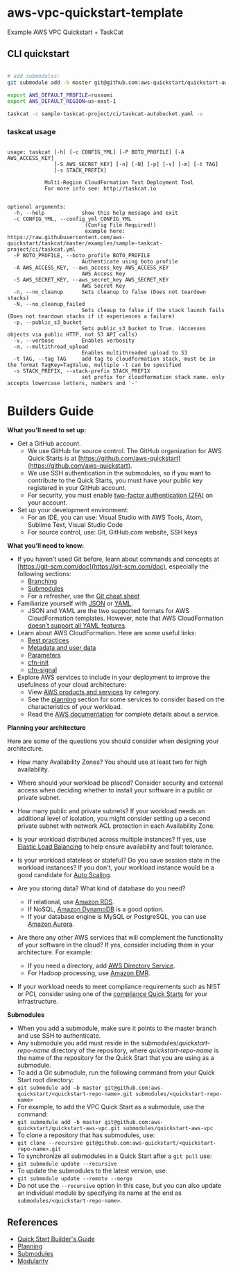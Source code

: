 # aws-vpc-quickstart-template
Example AWS VPC Quickstart + TaskCat

## CLI quickstart
```bash

# add submodules:
git submodule add -b master git@github.com:aws-quickstart/quickstart-aws-vpc.git submodules/quickstart-aws-vpc

export AWS_DEFAULT_PROFILE=russomi
export AWS_DEFAULT_REGION=us-east-1

taskcat -c sample-taskcat-project/ci/taskcat-autobucket.yaml -v

```

### taskcat usage

```

usage: taskcat [-h] [-c CONFIG_YML] [-P BOTO_PROFILE] [-A AWS_ACCESS_KEY]
               [-S AWS_SECRET_KEY] [-n] [-N] [-p] [-v] [-m] [-t TAG]
               [-s STACK_PREFIX]

            Multi-Region CloudFormation Test Deployment Tool
            For more info see: http://taskcat.io


optional arguments:
  -h, --help            show this help message and exit
  -c CONFIG_YML, --config_yml CONFIG_YML
                         (Config File Required!)
                         example here: https://raw.githubusercontent.com/aws-quickstart/taskcat/master/examples/sample-taskcat-project/ci/taskcat.yml
  -P BOTO_PROFILE, --boto_profile BOTO_PROFILE
                        Authenticate using boto profile
  -A AWS_ACCESS_KEY, --aws_access_key AWS_ACCESS_KEY
                        AWS Access Key
  -S AWS_SECRET_KEY, --aws_secret_key AWS_SECRET_KEY
                        AWS Secret Key
  -n, --no_cleanup      Sets cleanup to false (Does not teardown stacks)
  -N, --no_cleanup_failed
                        Sets cleaup to false if the stack launch fails (Does not teardown stacks if it experiences a failure)
  -p, --public_s3_bucket
                        Sets public_s3_bucket to True. (Accesses objects via public HTTP, not S3 API calls)
  -v, --verbose         Enables verbosity
  -m, --multithread_upload
                        Enables multithreaded upload to S3
  -t TAG, --tag TAG     add tag to cloudformation stack, must be in the format TagKey=TagValue, multiple -t can be specified
  -s STACK_PREFIX, --stack-prefix STACK_PREFIX
                        set prefix for cloudformation stack name. only accepts lowercase letters, numbers and '-'
```

# Builders Guide

**What you’ll need to set up:**

*   Get a GitHub account.
    *   We use GitHub for source control. The GitHub organization for AWS Quick Starts is at [https://github.com/aws-quickstart](https://github.com/aws-quickstart).
    *   We use SSH authentication in the submodules, so if you want to contribute to the Quick Starts, you must have your public key registered in your GitHub account.
    *   For security, you must enable [two-factor authentication (2FA)](https://help.github.com/articles/securing-your-account-with-two-factor-authentication-2fa/) on your account.
*   Set up your development environment:
    *   For an IDE, you can use: Visual Studio with AWS Tools, Atom, Sublime Text, Visual Studio Code
    *   For source control, use: Git, GitHub.com website, SSH keys

**What you’ll need to know:**

*   If you haven’t used Git before, learn about commands and concepts at [https://git-scm.com/doc](https://git-scm.com/doc), especially the following sections:
    *   [Branching](https://git-scm.com/book/en/v2/Git-Branching-Branches-in-a-Nutshell)
    *   [Submodules](https://git-scm.com/book/en/v2/Git-Tools-Submodules)
    *   For a refresher, use the [Git cheat sheet](https://services.github.com/on-demand/downloads/github-git-cheat-sheet/)
*   Familiarize yourself with [JSON](http://www.json.org/) or [YAML](http://www.yaml.org/).
    *   JSON and YAML are the two supported formats for AWS CloudFormation templates. However, note that AWS CloudFormation [doesn’t support all YAML features](https://docs.aws.amazon.com/AWSCloudFormation/latest/UserGuide/template-formats.html).
*   Learn about AWS CloudFormation. Here are some useful links:
    *   [Best practices](https://docs.aws.amazon.com/AWSCloudFormation/latest/UserGuide/best-practices.html)
    *   [Metadata and user data](https://docs.aws.amazon.com/AWSEC2/latest/UserGuide/ec2-instance-metadata.html)
    *   [Parameters](https://docs.aws.amazon.com/AWSCloudFormation/latest/UserGuide/parameters-section-structure.html)
    *   [cfn-init](https://docs.aws.amazon.com/AWSCloudFormation/latest/UserGuide/cfn-init.html)
    *   [cfn-signal](https://docs.aws.amazon.com/AWSCloudFormation/latest/UserGuide/cfn-signal.html)
*   Explore AWS services to include in your deployment to improve the usefulness of your cloud architecture:
    *   View [AWS products and services](https://aws.amazon.com/products/) by category.
    *   See the [planning](planning.html) section for some services to consider based on the characteristics of your workload.
    *   Read the [AWS documentation](https://aws.amazon.com/documentation/) for complete details about a service.

**Planning your architecture**

Here are some of the questions you should consider when designing your architecture.

* How many Availability Zones? You should use at least two for high availability.

* Where should your workload be placed? Consider security and external access when deciding whether to install your software in a public or private subnet.

* How many public and private subnets? If your workload needs an additional level of isolation, you might consider setting up a second private subnet with network ACL protection in each Availability Zone.

* Is your workload distributed across multiple instances? If yes, use [Elastic Load Balancing](https://aws.amazon.com/elasticloadbalancing/) to help ensure availability and fault tolerance.

* Is your workload stateless or stateful? Do you save session state in the workload instances? If you don't, your workload instance would be a good candidate for [Auto Scaling](https://aws.amazon.com/autoscaling/).

* Are you storing data? What kind of database do you need?

  *   If relational, use [Amazon RDS](https://aws.amazon.com/rds/).
  *   If NoSQL, [Amazon DynamoDB](https://aws.amazon.com/dynamodb/) is a good option.
  *   If your database engine is MySQL or PostgreSQL, you can use [Amazon Aurora](https://aws.amazon.com/aurora/).

* Are there any other AWS services that will complement the functionality of your software in the cloud? If yes, consider including them in your architecture. For example:

  *   If you need a directory, add [AWS Directory Service](https://aws.amazon.com/directoryservice/).
  *   For Hadoop processing, use [Amazon EMR](https://aws.amazon.com/emr/).

* If your workload needs to meet compliance requirements such as NIST or PCI, consider using one of the [compliance Quick Starts](https://aws.amazon.com/quickstart/#security) for your infrastructure.

**Submodules**

*   When you add a submodule, make sure it points to the master branch and use SSH to authenticate.
*   Any submodule you add must reside in the submodules/_quickstart-repo-name_ directory of the repository, where _quickstart-repo-name_ is the name of the repository for the Quick Start that you are using as a submodule.
*   To add a Git submodule, run the following command from your Quick Start root directory:
*   `git submodule add –b master git@github.com:aws-quickstart/<quickstart-repo-name>.git submodules/<quickstart-repo-name>`
*   For example, to add the VPC Quick Start as a submodule, use the command:
*   `git submodule add -b master git@github.com:aws-quickstart/quickstart-aws-vpc.git submodules/quickstart-aws-vpc`
*   To clone a repository that has submodules, use:
*   `git clone --recursive git@github.com:aws-quickstart/<quickstart-repo-name>.git`
*   To synchronize all submodules in a Quick Start after a `git pull` use:
*   `git submodule update --recursive`
*   To update the submodules to the latest version, use:
*   `git submodule update --remote --merge`
*   Do not use the `--recursive` option in this case, but you can also update an individual module by specifying its name at the end as `submodules/<quickstart-repo-name>`.


## References
* [Quick Start Builder's Guide](https://aws-quickstart.github.io/building.html)
* [Planning](https://aws-quickstart.github.io/planning.html)
* [Submodules](https://aws-quickstart.github.io/design.html#submodules)
* [Modularity](https://aws-quickstart.github.io/design.html#modularity)




